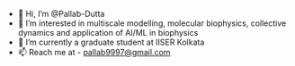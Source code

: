 - 👋 Hi, I’m @Pallab-Dutta
- 👀 I’m interested in multiscale modelling, molecular biophysics, collective dynamics and application of AI/ML in biophysics
- 🌱 I’m currently a graduate student at IISER Kolkata
- 📫 Reach me at - pallab9997@gmail.com

<!---
Pallab-Dutta/Pallab-Dutta is a ✨ special ✨ repository because its `README.md` (this file) appears on your GitHub profile.
You can click the Preview link to take a look at your changes.
--->

